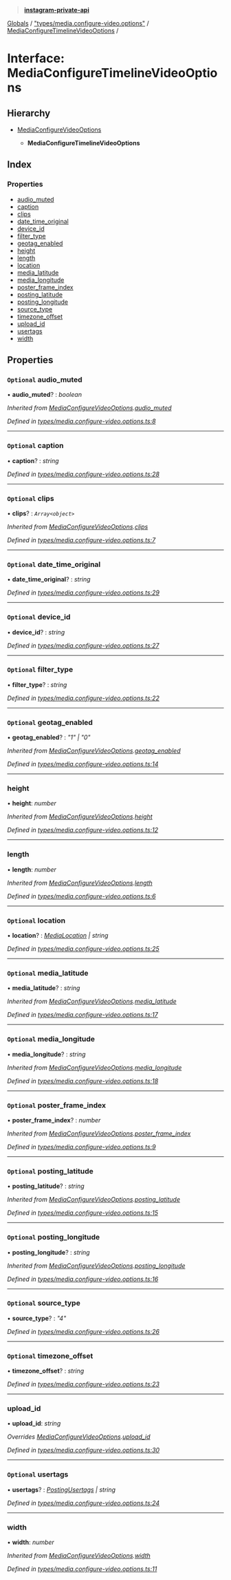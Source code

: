 > **[instagram-private-api](../README.md)**

[Globals](../README.md) / ["types/media.configure-video.options"](../modules/_types_media_configure_video_options_.md) / [MediaConfigureTimelineVideoOptions](_types_media_configure_video_options_.mediaconfiguretimelinevideooptions.md) /

# Interface: MediaConfigureTimelineVideoOptions

## Hierarchy

* [MediaConfigureVideoOptions](_types_media_configure_video_options_.mediaconfigurevideooptions.md)

  * **MediaConfigureTimelineVideoOptions**

## Index

### Properties

* [audio_muted](_types_media_configure_video_options_.mediaconfiguretimelinevideooptions.md#optional-audio_muted)
* [caption](_types_media_configure_video_options_.mediaconfiguretimelinevideooptions.md#optional-caption)
* [clips](_types_media_configure_video_options_.mediaconfiguretimelinevideooptions.md#optional-clips)
* [date_time_original](_types_media_configure_video_options_.mediaconfiguretimelinevideooptions.md#optional-date_time_original)
* [device_id](_types_media_configure_video_options_.mediaconfiguretimelinevideooptions.md#optional-device_id)
* [filter_type](_types_media_configure_video_options_.mediaconfiguretimelinevideooptions.md#optional-filter_type)
* [geotag_enabled](_types_media_configure_video_options_.mediaconfiguretimelinevideooptions.md#optional-geotag_enabled)
* [height](_types_media_configure_video_options_.mediaconfiguretimelinevideooptions.md#height)
* [length](_types_media_configure_video_options_.mediaconfiguretimelinevideooptions.md#length)
* [location](_types_media_configure_video_options_.mediaconfiguretimelinevideooptions.md#optional-location)
* [media_latitude](_types_media_configure_video_options_.mediaconfiguretimelinevideooptions.md#optional-media_latitude)
* [media_longitude](_types_media_configure_video_options_.mediaconfiguretimelinevideooptions.md#optional-media_longitude)
* [poster_frame_index](_types_media_configure_video_options_.mediaconfiguretimelinevideooptions.md#optional-poster_frame_index)
* [posting_latitude](_types_media_configure_video_options_.mediaconfiguretimelinevideooptions.md#optional-posting_latitude)
* [posting_longitude](_types_media_configure_video_options_.mediaconfiguretimelinevideooptions.md#optional-posting_longitude)
* [source_type](_types_media_configure_video_options_.mediaconfiguretimelinevideooptions.md#optional-source_type)
* [timezone_offset](_types_media_configure_video_options_.mediaconfiguretimelinevideooptions.md#optional-timezone_offset)
* [upload_id](_types_media_configure_video_options_.mediaconfiguretimelinevideooptions.md#upload_id)
* [usertags](_types_media_configure_video_options_.mediaconfiguretimelinevideooptions.md#optional-usertags)
* [width](_types_media_configure_video_options_.mediaconfiguretimelinevideooptions.md#width)

## Properties

### `Optional` audio_muted

• **audio_muted**? : *boolean*

*Inherited from [MediaConfigureVideoOptions](_types_media_configure_video_options_.mediaconfigurevideooptions.md).[audio_muted](_types_media_configure_video_options_.mediaconfigurevideooptions.md#optional-audio_muted)*

*Defined in [types/media.configure-video.options.ts:8](https://github.com/dilame/instagram-private-api/blob/01eb399/src/types/media.configure-video.options.ts#L8)*

___

### `Optional` caption

• **caption**? : *string*

*Defined in [types/media.configure-video.options.ts:28](https://github.com/dilame/instagram-private-api/blob/01eb399/src/types/media.configure-video.options.ts#L28)*

___

### `Optional` clips

• **clips**? : *`Array<object>`*

*Inherited from [MediaConfigureVideoOptions](_types_media_configure_video_options_.mediaconfigurevideooptions.md).[clips](_types_media_configure_video_options_.mediaconfigurevideooptions.md#optional-clips)*

*Defined in [types/media.configure-video.options.ts:7](https://github.com/dilame/instagram-private-api/blob/01eb399/src/types/media.configure-video.options.ts#L7)*

___

### `Optional` date_time_original

• **date_time_original**? : *string*

*Defined in [types/media.configure-video.options.ts:29](https://github.com/dilame/instagram-private-api/blob/01eb399/src/types/media.configure-video.options.ts#L29)*

___

### `Optional` device_id

• **device_id**? : *string*

*Defined in [types/media.configure-video.options.ts:27](https://github.com/dilame/instagram-private-api/blob/01eb399/src/types/media.configure-video.options.ts#L27)*

___

### `Optional` filter_type

• **filter_type**? : *string*

*Defined in [types/media.configure-video.options.ts:22](https://github.com/dilame/instagram-private-api/blob/01eb399/src/types/media.configure-video.options.ts#L22)*

___

### `Optional` geotag_enabled

• **geotag_enabled**? : *"1" | "0"*

*Inherited from [MediaConfigureVideoOptions](_types_media_configure_video_options_.mediaconfigurevideooptions.md).[geotag_enabled](_types_media_configure_video_options_.mediaconfigurevideooptions.md#optional-geotag_enabled)*

*Defined in [types/media.configure-video.options.ts:14](https://github.com/dilame/instagram-private-api/blob/01eb399/src/types/media.configure-video.options.ts#L14)*

___

###  height

• **height**: *number*

*Inherited from [MediaConfigureVideoOptions](_types_media_configure_video_options_.mediaconfigurevideooptions.md).[height](_types_media_configure_video_options_.mediaconfigurevideooptions.md#height)*

*Defined in [types/media.configure-video.options.ts:12](https://github.com/dilame/instagram-private-api/blob/01eb399/src/types/media.configure-video.options.ts#L12)*

___

###  length

• **length**: *number*

*Inherited from [MediaConfigureVideoOptions](_types_media_configure_video_options_.mediaconfigurevideooptions.md).[length](_types_media_configure_video_options_.mediaconfigurevideooptions.md#length)*

*Defined in [types/media.configure-video.options.ts:6](https://github.com/dilame/instagram-private-api/blob/01eb399/src/types/media.configure-video.options.ts#L6)*

___

### `Optional` location

• **location**? : *[MediaLocation](_types_media_configure_options_.medialocation.md) | string*

*Defined in [types/media.configure-video.options.ts:25](https://github.com/dilame/instagram-private-api/blob/01eb399/src/types/media.configure-video.options.ts#L25)*

___

### `Optional` media_latitude

• **media_latitude**? : *string*

*Inherited from [MediaConfigureVideoOptions](_types_media_configure_video_options_.mediaconfigurevideooptions.md).[media_latitude](_types_media_configure_video_options_.mediaconfigurevideooptions.md#optional-media_latitude)*

*Defined in [types/media.configure-video.options.ts:17](https://github.com/dilame/instagram-private-api/blob/01eb399/src/types/media.configure-video.options.ts#L17)*

___

### `Optional` media_longitude

• **media_longitude**? : *string*

*Inherited from [MediaConfigureVideoOptions](_types_media_configure_video_options_.mediaconfigurevideooptions.md).[media_longitude](_types_media_configure_video_options_.mediaconfigurevideooptions.md#optional-media_longitude)*

*Defined in [types/media.configure-video.options.ts:18](https://github.com/dilame/instagram-private-api/blob/01eb399/src/types/media.configure-video.options.ts#L18)*

___

### `Optional` poster_frame_index

• **poster_frame_index**? : *number*

*Inherited from [MediaConfigureVideoOptions](_types_media_configure_video_options_.mediaconfigurevideooptions.md).[poster_frame_index](_types_media_configure_video_options_.mediaconfigurevideooptions.md#optional-poster_frame_index)*

*Defined in [types/media.configure-video.options.ts:9](https://github.com/dilame/instagram-private-api/blob/01eb399/src/types/media.configure-video.options.ts#L9)*

___

### `Optional` posting_latitude

• **posting_latitude**? : *string*

*Inherited from [MediaConfigureVideoOptions](_types_media_configure_video_options_.mediaconfigurevideooptions.md).[posting_latitude](_types_media_configure_video_options_.mediaconfigurevideooptions.md#optional-posting_latitude)*

*Defined in [types/media.configure-video.options.ts:15](https://github.com/dilame/instagram-private-api/blob/01eb399/src/types/media.configure-video.options.ts#L15)*

___

### `Optional` posting_longitude

• **posting_longitude**? : *string*

*Inherited from [MediaConfigureVideoOptions](_types_media_configure_video_options_.mediaconfigurevideooptions.md).[posting_longitude](_types_media_configure_video_options_.mediaconfigurevideooptions.md#optional-posting_longitude)*

*Defined in [types/media.configure-video.options.ts:16](https://github.com/dilame/instagram-private-api/blob/01eb399/src/types/media.configure-video.options.ts#L16)*

___

### `Optional` source_type

• **source_type**? : *"4"*

*Defined in [types/media.configure-video.options.ts:26](https://github.com/dilame/instagram-private-api/blob/01eb399/src/types/media.configure-video.options.ts#L26)*

___

### `Optional` timezone_offset

• **timezone_offset**? : *string*

*Defined in [types/media.configure-video.options.ts:23](https://github.com/dilame/instagram-private-api/blob/01eb399/src/types/media.configure-video.options.ts#L23)*

___

###  upload_id

• **upload_id**: *string*

*Overrides [MediaConfigureVideoOptions](_types_media_configure_video_options_.mediaconfigurevideooptions.md).[upload_id](_types_media_configure_video_options_.mediaconfigurevideooptions.md#upload_id)*

*Defined in [types/media.configure-video.options.ts:30](https://github.com/dilame/instagram-private-api/blob/01eb399/src/types/media.configure-video.options.ts#L30)*

___

### `Optional` usertags

• **usertags**? : *[PostingUsertags](_types_posting_options_.postingusertags.md) | string*

*Defined in [types/media.configure-video.options.ts:24](https://github.com/dilame/instagram-private-api/blob/01eb399/src/types/media.configure-video.options.ts#L24)*

___

###  width

• **width**: *number*

*Inherited from [MediaConfigureVideoOptions](_types_media_configure_video_options_.mediaconfigurevideooptions.md).[width](_types_media_configure_video_options_.mediaconfigurevideooptions.md#width)*

*Defined in [types/media.configure-video.options.ts:11](https://github.com/dilame/instagram-private-api/blob/01eb399/src/types/media.configure-video.options.ts#L11)*